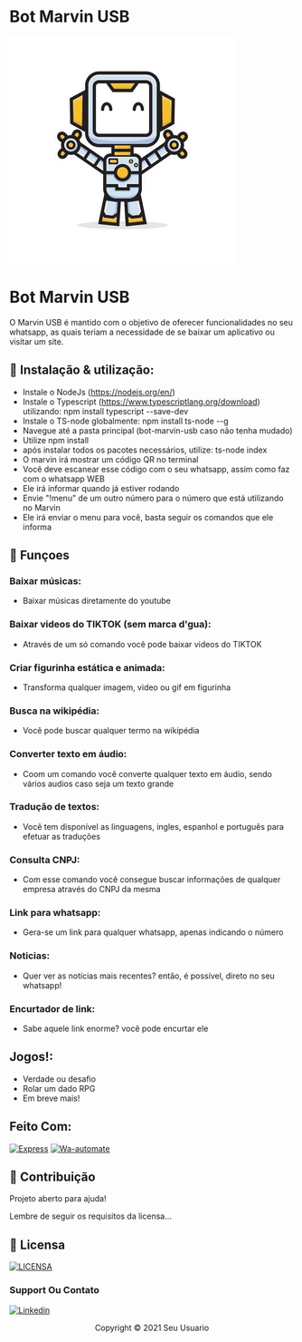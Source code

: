 # Bot Marvin USB
 
<img src="bo1t.jpg" alt="exemplo imagem">

# Bot Marvin USB

O Marvin USB é mantido com o objetivo de oferecer funcionalidades no seu whatsapp, as quais teriam a necessidade de se baixar um aplicativo ou visitar um site.

## 🔧 Instalação & utilização:
- Instale o NodeJs (https://nodejs.org/en/)
- Instale o Typescript (https://www.typescriptlang.org/download) utilizando: npm install typescript --save-dev
- Instale o TS-node globalmente: npm install ts-node --g
- Navegue até a pasta principal (bot-marvin-usb caso não tenha mudado)
- Utilize npm install
- após instalar todos os pacotes necessários, utilize: ts-node index
- O marvin irá mostrar um código QR no terminal
- Você deve escanear esse código com o seu whatsapp, assim como faz com o whatsapp WEB
- Ele irá informar quando já estiver rodando
- Envie "!menu" de um outro número para o número que está utilizando no Marvin
- Ele irá enviar o menu para você, basta seguir os comandos que ele informa

## 🔧 Funçoes

### Baixar músicas:
- Baixar músicas diretamente do youtube

### Baixar videos do TIKTOK (sem marca d'gua):
- Através de um só comando você pode baixar videos do TIKTOK

### Criar figurinha estática e animada:
- Transforma qualquer imagem, video ou gif em figurinha

### Busca na wikipédia:
- Você pode buscar qualquer termo na wikipédia

### Converter texto em áudio:
- Coom um comando você converte qualquer texto em áudio, sendo vários audios caso seja um texto grande

### Tradução de textos:
- Você tem disponível as linguagens, ingles, espanhol e português para efetuar as traduções

### Consulta CNPJ:
- Com esse comando você consegue buscar informações de qualquer empresa através do CNPJ da mesma

### Link para whatsapp:
- Gera-se um link para qualquer whatsapp, apenas indicando o número

### Noticias:
- Quer ver as notícias mais recentes? então, é possível, direto no seu whatsapp!

### Encurtador de link:
- Sabe aquele link enorme? você pode encurtar ele

## Jogos!:
- Verdade ou desafio
- Rolar um dado RPG
- Em breve mais!

## Feito Com:
[![Express](https://img.shields.io/badge/Express-%5E4.17.1-as)](https://www.npmjs.com/package/express)
[![Wa-automate](https://img.shields.io/badge/wa--automate-%5E4.30.0-as)](https://github.com/open-wa/wa-automate-nodejs)

## 🤝 Contribuição

Projeto aberto para ajuda!

Lembre de seguir os requisitos da licensa...

## 🔖 Licensa
[![LICENSA](https://img.shields.io/badge/Custom_GPL_3.0-E58080?style=for-the-badge&logo=bookstack&logoColor=white)](/LICENSE)


### Support Ou Contato

[![Linkedin](https://img.shields.io/badge/LinkedIn-0077B5?style=for-the-badge&logo=linkedin&logoColor=white)](https://www.linkedin.com/in/eduardo-bezerra-78957216b/)

<p align="center">Copyright © 2021 Seu Usuario</p>

